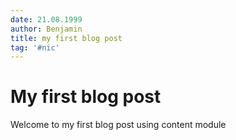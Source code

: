 ```yaml
---
date: 21.08.1999
author: Benjamin
title: my first blog post
tag: '#nic'
---
```


# My first blog post

Welcome to my first blog post using content module
